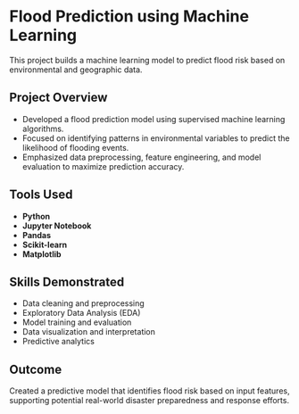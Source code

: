 # Flood Prediction using Machine Learning

This project builds a machine learning model to predict flood risk based on environmental and geographic data.

## Project Overview
- Developed a flood prediction model using supervised machine learning algorithms.
- Focused on identifying patterns in environmental variables to predict the likelihood of flooding events.
- Emphasized data preprocessing, feature engineering, and model evaluation to maximize prediction accuracy.

## Tools Used
- **Python**
- **Jupyter Notebook**
- **Pandas**
- **Scikit-learn**
- **Matplotlib**

## Skills Demonstrated
- Data cleaning and preprocessing
- Exploratory Data Analysis (EDA)
- Model training and evaluation
- Data visualization and interpretation
- Predictive analytics

## Outcome
Created a predictive model that identifies flood risk based on input features, supporting potential real-world disaster preparedness and response efforts.
